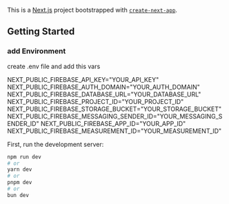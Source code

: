 This is a [Next.js](https://nextjs.org) project bootstrapped with [`create-next-app`](https://nextjs.org/docs/app/api-reference/cli/create-next-app).

## Getting Started

### add Environment

create .env file and add this vars

NEXT_PUBLIC_FIREBASE_API_KEY="YOUR_API_KEY"
NEXT_PUBLIC_FIREBASE_AUTH_DOMAIN="YOUR_AUTH_DOMAIN"
NEXT_PUBLIC_FIREBASE_DATABASE_URL="YOUR_DATABASE_URL"
NEXT_PUBLIC_FIREBASE_PROJECT_ID="YOUR_PROJECT_ID"
NEXT_PUBLIC_FIREBASE_STORAGE_BUCKET="YOUR_STORAGE_BUCKET"
NEXT_PUBLIC_FIREBASE_MESSAGING_SENDER_ID="YOUR_MESSAGING_SENDER_ID"
NEXT_PUBLIC_FIREBASE_APP_ID="YOUR_APP_ID"
NEXT_PUBLIC_FIREBASE_MEASUREMENT_ID="YOUR_MEASUREMENT_ID"

First, run the development server:

```bash
npm run dev
# or
yarn dev
# or
pnpm dev
# or
bun dev
```
